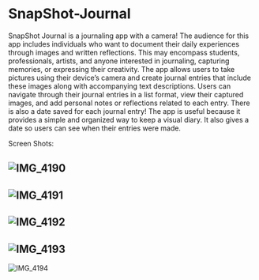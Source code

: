 # SnapShot-Journal
SnapShot Journal is a journaling app with a camera!
The audience for this app includes individuals who want to document their daily experiences through images and written reflections. This may encompass students, professionals, artists, and anyone interested in journaling, capturing memories, or expressing their creativity.
The app allows users to take pictures using their device’s camera and create journal entries that include these images along with accompanying text descriptions. Users can navigate through their journal entries in a list format, view their captured images, and add personal notes or reflections related to each entry. There is also a date saved for each journal entry!
The app is useful because it provides a simple and organized way to keep a visual diary. It also gives a date so users can see when their entries were made.


Screen Shots:

![IMG_4190](https://github.com/user-attachments/assets/e3013a04-e978-4ccd-aca2-ce5cb99479c6)
-------------------------------------------------------------
![IMG_4191](https://github.com/user-attachments/assets/c6697afe-7852-4962-9d5b-08b227d00042)
-------------------------------------------------------------
![IMG_4192](https://github.com/user-attachments/assets/74eedbe4-38e7-497d-babf-7ef1b43abb29)
-------------------------------------------------------------
![IMG_4193](https://github.com/user-attachments/assets/00ab840b-8968-4e4f-9f7a-3fc8e025a7d8)
-------------------------------------------------------------
![IMG_4194](https://github.com/user-attachments/assets/ecad276c-1a8c-435e-9c76-b079de7d60d0)



